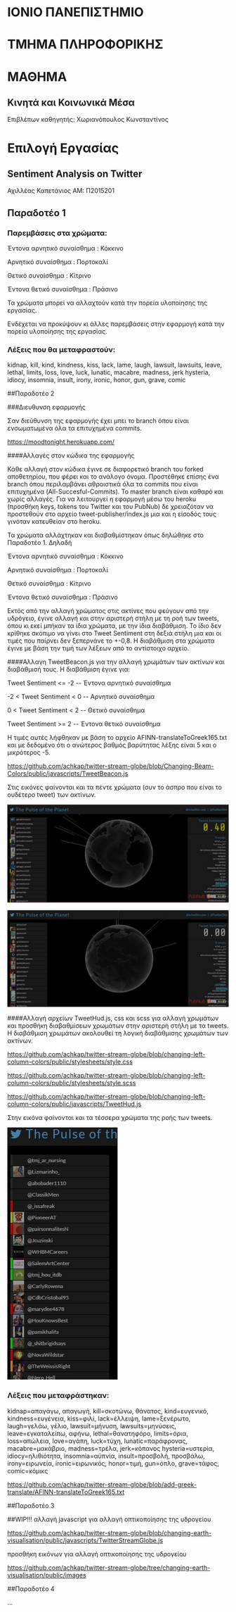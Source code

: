 # ΙΟΝΙΟ ΠΑΝΕΠΙΣΤΗΜΙΟ 


# ΤΜΗΜΑ ΠΛΗΡΟΦΟΡΙΚΗΣ 


# ΜΑΘΗΜΑ
## Κινητά και Κοινωνικά Μέσα
 
Επιβλέπων καθηγητής: Χωριανόπουλος Κωνσταντίνος 


# Επιλογή Εργασίας
## Sentiment Analysis on Twitter

Αχιλλέας Καπετάνιος
ΑΜ: Π2015201

## Παραδοτέο 1
### Παρεμβάσεις στα χρώματα:

Έντονα αρνητικό συναίσθημα : Κόκκινο

Αρνητικό συναίσθημα : Πορτοκαλί

Θετικό συναίσθημα : Κίτρινο

Έντονα θετικό συναίσθημα : Πράσινο

Τα χρώματα μπορεί να αλλαχτούν κατά την πορεία υλοποίησης της εργασίας.

Ενδέχεται να προκύψουν κι άλλες παρεμβάσεις στην εφαρμογή κατά την πορεία υλοποίησης της εργασίας.

### Λέξεις που θα μεταφραστούν: 
kidnap, kill, kind, kindness, kiss, lack, lame, laugh, lawsuit, lawsuits, 
leave, lethal, limits, loss, love, luck, lunatic, macabre, madness, jerk
hysteria, idiocy, insomnia, insult, irony, ironic, honor, gun, grave, comic


##Παραδοτέο 2

###Διευθυνση εφαρμογής

Σαν διεύθυνση της εφαρμογής έχει μπει το branch όπου είναι ενσωματωμένα όλα τα επιτυχημένα commits.

https://moodtonight.herokuapp.com/


####Αλλαγές στον κώδικα της εφαρμογής

Κάθε αλλαγή στον κώδικα έγινε σε διαφορετικό branch του forked αποθετηρίου, που φέρει και το ανάλογο όνομα. Προστέθηκε επίσης ένα branch όπου περιλαμβάνει αθροιστικά όλα τα commits που είναι επιτυχημένα (All-Succesful-Commits). Το master branch είναι καθαρό και χωρίς αλλαγές. Για να λειτουργεί η εφαρμογή μέσω του heroku (προσθήκη keys, tokens του Twitter και του PubNub) δε χρειαζόταν να προστεθούν στο αρχείο tweet-publisher/index.js μια και η είσοδός τους γινόταν κατευθείαν στο heroku.

Τα χρώματα αλλάχτηκαν και διαβαθμίστηκαν όπως δηλώθηκε στο Παραδοτέο 1. Δηλαδή

Έντονα αρνητικό συναίσθημα : Κόκκινο

Αρνητικό συναίσθημα : Πορτοκαλί

Θετικό συναίσθημα : Κίτρινο

Έντονα θετικό συναίσθημα : Πράσινο

Εκτός από την αλλαγή χρώματος στις ακτίνες που φεύγουν από την υδρόγειο, έγινε αλλαγή και στην αριστερή στήλη με τη ροή των tweets, όπου κι εκεί μπήκαν τα ίδια χρώματα, με την ίδια διαβάθμιση. Το ίδιο δεν κρίθηκε σκόπιμο να γίνει στο Tweet Sentiment στη δεξιά στήλη μια και οι τιμές που παίρνει δεν ξεπερνάνε το +-0,8. Η διαβάθμιση στα χρώματα έγινε με βάση την τιμή των λέξεων από το αντίστοιχο αρχείο.

####Αλλαγη TweetBeacon.js για την αλλαγή χρωμάτων των ακτίνων και διαβάθμισή τους. Η διαβάθμιση έγινε για:

Tweet Sentiment <= -2  -- Έντονα αρνητικό συναίσθημα

-2 < Tweet Sentiment < 0  -- Αρνητικό συναίσθημα

0 < Tweet Sentiment < 2  -- Θετικό συναίσθημα

Tweet Sentiment >= 2  -- Έντονα θετικό συναίσθημα

Η τιμές αυτές λήφθηκαν με βάση το αρχείο AFINN-translateToGreek165.txt και με δεδομένο ότι ο ανώτερος βαθμός βαρύτητας λέξης είναι 5 και ο μικρότερος -5.

https://github.com/achkap/twitter-stream-globe/blob/Changing-Beam-Colors/public/javascripts/TweetBeacon.js

Στις εικόνες φαίνονται και τα πέντε χρώματα (συν το άσπρο που είναι το ουδέτερο tweet) των ακτίνων.



![Screenshot1](screenshot1.jpg)


![Screenshot2](screenshot2.jpg)



####Αλλαγή αρχείων TweetHud.js, css και scss για αλλαγή χρωμάτων και προσθήκη διαβαθμίσεων χρωμάτων στην αριστερή στήλη με τα tweets. Η διαβάθμιση χρωμάτων ακολουθεί τη λογική διαβάθμισης χρωμάτων των ακτίνων. 

https://github.com/achkap/twitter-stream-globe/blob/changing-left-column-colors/public/stylesheets/style.css

https://github.com/achkap/twitter-stream-globe/blob/changing-left-column-colors/public/stylesheets/style.scss

https://github.com/achkap/twitter-stream-globe/blob/changing-left-column-colors/public/javascripts/TweetHud.js


Στην εικόνα φαίνονται και τα τέσσερα χρώματα  της ροής των tweets.



![Screenshot3](screenshot3.jpg)




### Λέξεις που μεταφράστηκαν: 
kidnap=απαγάγω, απαγωγή, kill=σκοτώνω, θάνατος, kind=ευγενικό, kindness=ευγένεια, kiss=φιλί, lack=έλλειψη, lame=ξενέρωτο, laugh=γελάω, γέλιο, lawsuit=μήνυση, lawsuits=μηνύσεις, 
leave=εγκαταλείπω, αφήνω, lethal=θανατηφόρο, limits=όρια, loss=απώλεια, love=αγάπη, luck=τύχη, lunatic=παράφρονας, macabre=μακάβριο, madness=τρέλα, jerk=κόπανος
hysteria=υστερία, idiocy=ηλιθιότητα, insomnia=αϋπνία, insult=προσβολή, προσβάλω, irony=ειρωνεία, ironic=ειρωνικός, honor=τιμή, gun=όπλο, grave=τάφος, comic=κόμικς

https://github.com/achkap/twitter-stream-globe/blob/add-greek-translate/AFINN-translateToGreek165.txt


##Παραδοτέο 3

##WIP!!!
αλλαγή javascript για αλλαγή οπτικοποίησης της υδρογείου

https://github.com/achkap/twitter-stream-globe/blob/changing-earth-visualisation/public/javascripts/TwitterStreamGlobe.js

προσθήκη εικόνων για αλλαγή οπτικοποίησης της υδρογείου

https://github.com/achkap/twitter-stream-globe/tree/changing-earth-visualisation/public/images

##Παραδοτέο 4

...

